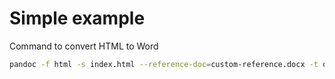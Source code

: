 # Simple example

Command to convert HTML to Word

```sh
pandoc -f html -s index.html --reference-doc=custom-reference.docx -t docx -o result.docx
```

